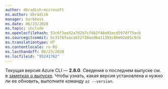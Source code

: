 ```yaml
---
author: dbradish-microsoft
ms.author: dbradish
manager: barbkess
ms.date: 06/23/2020
ms.topic: include
ms.openlocfilehash: 53c6f3ea52a7d2b7cf4b2f48a91ecd597df75acb
ms.sourcegitcommit: bc31f6faacab22f39aed6a11393c8be02e01c9cb
ms.translationtype: HT
ms.contentlocale: ru-RU
ms.lasthandoff: 06/23/2020
ms.locfileid: "85241762"
---
```

Текущая версия Azure CLI — __2.8.0__. Сведения о последнем выпуске см. в [заметках о выпуске](../release-notes-azure-cli.md). Чтобы узнать, какая версия установлена и нужно ли ее обновить, выполните команду `az --version`.
